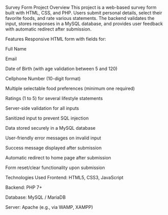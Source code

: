 Survey Form Project
Overview
This project is a web-based survey form built with HTML, CSS, and PHP. Users submit personal details, select their favorite foods, and rate various statements. The backend validates the input, stores responses in a MySQL database, and provides user feedback with automatic redirect after submission.

Features
Responsive HTML form with fields for:

Full Name

Email

Date of Birth (with age validation between 5 and 120)

Cellphone Number (10-digit format)

Multiple selectable food preferences (minimum one required)

Ratings (1 to 5) for several lifestyle statements

Server-side validation for all inputs

Sanitized input to prevent SQL injection

Data stored securely in a MySQL database

User-friendly error messages on invalid input

Success message displayed after submission

Automatic redirect to home page after submission

Form reset/clear functionality upon submission

Technologies Used
Frontend: HTML5, CSS3, JavaScript

Backend: PHP 7+

Database: MySQL / MariaDB

Server: Apache (e.g., via WAMP, XAMPP)
